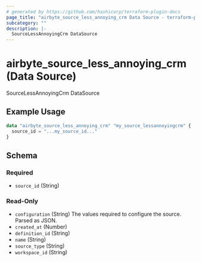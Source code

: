 ```yaml
---
# generated by https://github.com/hashicorp/terraform-plugin-docs
page_title: "airbyte_source_less_annoying_crm Data Source - terraform-provider-airbyte"
subcategory: ""
description: |-
  SourceLessAnnoyingCrm DataSource
---
```


# airbyte_source_less_annoying_crm (Data Source)

SourceLessAnnoyingCrm DataSource

## Example Usage

```terraform
data "airbyte_source_less_annoying_crm" "my_source_lessannoyingcrm" {
  source_id = "...my_source_id..."
}
```

<!-- schema generated by tfplugindocs -->
## Schema

### Required

- `source_id` (String)

### Read-Only

- `configuration` (String) The values required to configure the source. Parsed as JSON.
- `created_at` (Number)
- `definition_id` (String)
- `name` (String)
- `source_type` (String)
- `workspace_id` (String)
